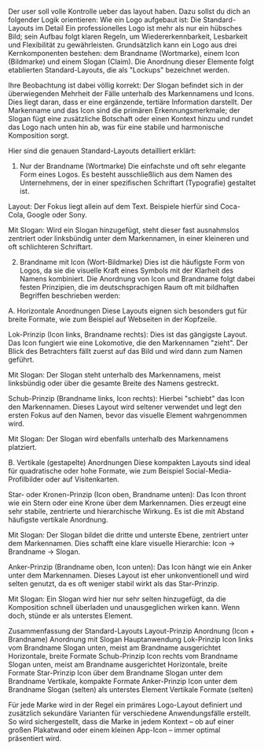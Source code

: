 Der user soll volle Kontrolle ueber das layout haben. Dazu sollst du dich an folgender Logik orientieren: Wie ein Logo aufgebaut ist: Die Standard-Layouts im Detail
Ein professionelles Logo ist mehr als nur ein hübsches Bild; sein Aufbau folgt klaren Regeln, um Wiedererkennbarkeit, Lesbarkeit und Flexibilität zu gewährleisten. Grundsätzlich kann ein Logo aus drei Kernkomponenten bestehen: dem Brandname (Wortmarke), einem Icon (Bildmarke) und einem Slogan (Claim). Die Anordnung dieser Elemente folgt etablierten Standard-Layouts, die als "Lockups" bezeichnet werden.

Ihre Beobachtung ist dabei völlig korrekt: Der Slogan befindet sich in der überwiegenden Mehrheit der Fälle unterhalb des Markennamens und Icons. Dies liegt daran, dass er eine ergänzende, tertiäre Information darstellt. Der Markenname und das Icon sind die primären Erkennungsmerkmale; der Slogan fügt eine zusätzliche Botschaft oder einen Kontext hinzu und rundet das Logo nach unten hin ab, was für eine stabile und harmonische Komposition sorgt.

Hier sind die genauen Standard-Layouts detailliert erklärt:

1. Nur der Brandname (Wortmarke)
   Die einfachste und oft sehr elegante Form eines Logos. Es besteht ausschließlich aus dem Namen des Unternehmens, der in einer spezifischen Schriftart (Typografie) gestaltet ist.

Layout: Der Fokus liegt allein auf dem Text. Beispiele hierfür sind Coca-Cola, Google oder Sony.

Mit Slogan: Wird ein Slogan hinzugefügt, steht dieser fast ausnahmslos zentriert oder linksbündig unter dem Markennamen, in einer kleineren und oft schlichteren Schriftart.

2. Brandname mit Icon (Wort-Bildmarke)
   Dies ist die häufigste Form von Logos, da sie die visuelle Kraft eines Symbols mit der Klarheit des Namens kombiniert. Die Anordnung von Icon und Brandname folgt dabei festen Prinzipien, die im deutschsprachigen Raum oft mit bildhaften Begriffen beschrieben werden:

A. Horizontale Anordnungen
Diese Layouts eignen sich besonders gut für breite Formate, wie zum Beispiel auf Webseiten in der Kopfzeile.

Lok-Prinzip (Icon links, Brandname rechts): Dies ist das gängigste Layout. Das Icon fungiert wie eine Lokomotive, die den Markennamen "zieht". Der Blick des Betrachters fällt zuerst auf das Bild und wird dann zum Namen geführt.

Mit Slogan: Der Slogan steht unterhalb des Markennamens, meist linksbündig oder über die gesamte Breite des Namens gestreckt.

Schub-Prinzip (Brandname links, Icon rechts): Hierbei "schiebt" das Icon den Markennamen. Dieses Layout wird seltener verwendet und legt den ersten Fokus auf den Namen, bevor das visuelle Element wahrgenommen wird.

Mit Slogan: Der Slogan wird ebenfalls unterhalb des Markennamens platziert.

B. Vertikale (gestapelte) Anordnungen
Diese kompakten Layouts sind ideal für quadratische oder hohe Formate, wie zum Beispiel Social-Media-Profilbilder oder auf Visitenkarten.

Star- oder Kronen-Prinzip (Icon oben, Brandname unten): Das Icon thront wie ein Stern oder eine Krone über dem Markennamen. Dies erzeugt eine sehr stabile, zentrierte und hierarchische Wirkung. Es ist die mit Abstand häufigste vertikale Anordnung.

Mit Slogan: Der Slogan bildet die dritte und unterste Ebene, zentriert unter dem Markennamen. Dies schafft eine klare visuelle Hierarchie: Icon -> Brandname -> Slogan.

Anker-Prinzip (Brandname oben, Icon unten): Das Icon hängt wie ein Anker unter dem Markennamen. Dieses Layout ist eher unkonventionell und wird selten genutzt, da es oft weniger stabil wirkt als das Star-Prinzip.

Mit Slogan: Ein Slogan wird hier nur sehr selten hinzugefügt, da die Komposition schnell überladen und unausgeglichen wirken kann. Wenn doch, stünde er als unterstes Element.

Zusammenfassung der Standard-Layouts
Layout-Prinzip Anordnung (Icon + Brandname) Anordnung mit Slogan Hauptanwendung
Lok-Prinzip Icon links vom Brandname Slogan unten, meist am Brandname ausgerichtet Horizontale, breite Formate
Schub-Prinzip Icon rechts vom Brandname Slogan unten, meist am Brandname ausgerichtet Horizontale, breite Formate
Star-Prinzip Icon über dem Brandname Slogan unter dem Brandname Vertikale, kompakte Formate
Anker-Prinzip Icon unter dem Brandname Slogan (selten) als unterstes Element Vertikale Formate (selten)

Für jede Marke wird in der Regel ein primäres Logo-Layout definiert und zusätzlich sekundäre Varianten für verschiedene Anwendungsfälle erstellt. So wird sichergestellt, dass die Marke in jedem Kontext – ob auf einer großen Plakatwand oder einem kleinen App-Icon – immer optimal präsentiert wird.
